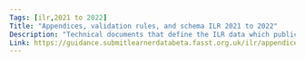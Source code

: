 ```yaml
---
Tags: [ilr,2021 to 2022]
Title: "Appendices, validation rules, and schema ILR 2021 to 2022"
Description: "Technical documents that define the ILR data which publicly funded providers must collect and return."
Link: https://guidance.submitlearnerdatabeta.fasst.org.uk/ilr/appendices
---
```

